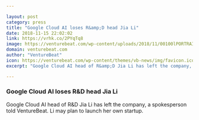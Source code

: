 ```yaml
---

layout: post
category: press
title: "Google Cloud AI loses R&amp;D head Jia Li"
date: 2018-11-15 22:02:02
link: https://vrhk.co/2PYqTq8
image: https://venturebeat.com/wp-content/uploads/2018/11/00100lPORTRAIT_00100_BURST20181029125257083_COVER-1-e1541692340550.jpg?fit=1200%2C900&strip=all
domain: venturebeat.com
author: "VentureBeat"
icon: https://venturebeat.com/wp-content/themes/vb-news/img/favicon.ico
excerpt: "Google Cloud AI head of R&amp;D Jia Li has left the company, a spokesperson told VentureBeat. Li may plan to launch her own startup."

---
```


### Google Cloud AI loses R&amp;D head Jia Li

Google Cloud AI head of R&amp;D Jia Li has left the company, a spokesperson told VentureBeat. Li may plan to launch her own startup.